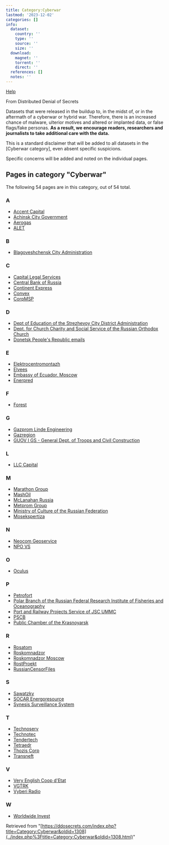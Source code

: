 ```yaml
---
title: Category:Cyberwar
lastmod: '2023-12-02'
categories: []
info:
  dataset:
    country: ''
    type: ''
    source: ''
    size: ''
  download:
    magnet: ''
    torrent: ''
    direct: ''
  references: []
  notes: ''
---
```




[Help](https://www.mediawiki.org/wiki/Special:MyLanguage/Help:Categories)

From Distributed Denial of Secrets

Datasets that were released in the buildup to, in the midst of, or in
the aftermath of a cyberwar or hybrid war. Therefore, there is an
increased chance of malware, ulterior motives and altered or implanted
data, or false flags/fake personas. **As a result, we encourage readers,
researchers and journalists to take additional care with the data.**

This is a standard disclaimer that will be added to all datasets in the
[Cyberwar category], even absent specific
suspicions.

Specific concerns will be added and noted on the individual pages.

## Pages in category "Cyberwar"

The following 54 pages are in this category, out of 54 total.

### A

- [Accent Capital](Accent_Capital.html "Accent Capital")
- [Achinsk City
Government](Achinsk_City_Government.html "Achinsk City Government")
- [Aerogas](Aerogas.html "Aerogas")
- [ALET](ALET.html "ALET")

### B

- [Blagoveshchensk City
Administration](Blagoveshchensk_City_Administration.html "Blagoveshchensk City Administration")

### C

- [Capital Legal
Services](Capital_Legal_Services.html "Capital Legal Services")
- [Central Bank of
Russia](Central_Bank_of_Russia.html "Central Bank of Russia")
- [Continent Express](Continent_Express.html "Continent Express")
- [Convex](Convex.html "Convex")
- [CorpMSP](CorpMSP.html "CorpMSP")

### D

- [Dept of Education of the Strezhevoy City District
Administration](Dept_of_Education_of_the_Strezhevoy_City_District_Administration.html "Dept of Education of the Strezhevoy City District Administration")
- [Dept. for Church Charity and Social Service of the Russian Orthodox
Church](Dept._for_Church_Charity_and_Social_Service_of_the_Russian_Orthodox_Church.html "Dept. for Church Charity and Social Service of the Russian Orthodox Church")
- [Donetsk People's Republic
emails](Donetsk_People's_Republic_emails.html "Donetsk People's Republic emails")

### E

- [Elektrocentromontazh](Elektrocentromontazh.html "Elektrocentromontazh")
- [Elvees](Elvees.html "Elvees")
- [Embassy of Ecuador,
Moscow](Embassy_of_Ecuador,_Moscow.html "Embassy of Ecuador, Moscow")
- [Enerpred](Enerpred.html "Enerpred")

### F

- [Forest](Forest.html "Forest")

### G

- [Gazprom Linde
Engineering](Gazprom_Linde_Engineering.html "Gazprom Linde Engineering")
- [Gazregion](Gazregion.html "Gazregion")
- [GUOV I GS - General Dept. of Troops and Civil
Construction](GUOV_I_GS_-_General_Dept._of_Troops_and_Civil_Construction.html "GUOV I GS - General Dept. of Troops and Civil Construction")

### L

- [LLC Capital](LLC_Capital.html "LLC Capital")

### M

- [Marathon Group](Marathon_Group.html "Marathon Group")
- [MashOil](MashOil.html "MashOil")
- [McLanahan Russia](McLanahan_Russia.html "McLanahan Russia")
- [Metprom Group](Metprom_Group.html "Metprom Group")
- [Ministry of Culture of the Russian
Federation](Ministry_of_Culture_of_the_Russian_Federation.html "Ministry of Culture of the Russian Federation")
- [Mosekspertiza](Mosekspertiza.html "Mosekspertiza")

### N

- [Neocom Geoservice](Neocom_Geoservice.html "Neocom Geoservice")
- [NPO VS](NPO_VS.html "NPO VS")

### O

- [Oculus](Oculus.html "Oculus")

### P

- [Petrofort](Petrofort.html "Petrofort")
- [Polar Branch of the Russian Federal Research Institute of Fisheries
and
Oceanography](Polar_Branch_of_the_Russian_Federal_Research_Institute_of_Fisheries_and_Oceanography.html "Polar Branch of the Russian Federal Research Institute of Fisheries and Oceanography")
- [Port and Railway Projects Service of JSC
UMMC](Port_and_Railway_Projects_Service_of_JSC_UMMC.html "Port and Railway Projects Service of JSC UMMC")
- [PSCB](PSCB.html "PSCB")
- [Public Chamber of the
Krasnoyarsk](Public_Chamber_of_the_Krasnoyarsk.html "Public Chamber of the Krasnoyarsk")

### R

- [Rosatom](Rosatom.html "Rosatom")
- [Roskomnadzor](Roskomnadzor.html "Roskomnadzor")
- [Roskomnadzor
Moscow](Roskomnadzor_Moscow.html "Roskomnadzor Moscow")
- [RostProekt](RostProekt.html "RostProekt")
- [RussianCensorFiles](RussianCensorFiles.html "RussianCensorFiles")

### S

- [Sawatzky](Sawatzky.html "Sawatzky")
- [SOCAR
Energoresource](SOCAR_Energoresource.html "SOCAR Energoresource")
- [Synesis Surveillance
System](Synesis_Surveillance_System.html "Synesis Surveillance System")

### T

- [Technoserv](Technoserv.html "Technoserv")
- [Technotec](Technotec.html "Technotec")
- [Tendertech](Tendertech.html "Tendertech")
- [Tetraedr](Tetraedr.html "Tetraedr")
- [Thozis Corp](Thozis_Corp.html "Thozis Corp")
- [Transneft](Transneft.html "Transneft")

### V

- [Very English Coop
d'Etat](Very_English_Coop_d'Etat.html "Very English Coop d'Etat")
- [VGTRK](VGTRK.html "VGTRK")
- [Vyberi Radio](Vyberi_Radio.html "Vyberi Radio")

### W

- [Worldwide Invest](Worldwide_Invest.html "Worldwide Invest")

Retrieved from
"[https://ddosecrets.com/index.php?title=Category:Cyberwar&oldid=1308](../index.php%3Ftitle=Category:Cyberwar&oldid=1308.html)"

